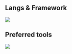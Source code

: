 ## Langs & Framework

<img src="https://skillicons.dev/icons?i=typescript,dart,go,rust,py,kotlin,react,vue,astro,fastapi,nestjs,nextjs,flutter,remix,tailwind" />

## Preferred tools

<img src="https://skillicons.dev/icons?i=git,vscode,kubernetes,docker,rollup,androidstudio,babel,cypress,electron,figma,github,githubactions,neovim,nodejs,pnpm" />
